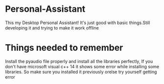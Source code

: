 # Personal-Assistant
This my Desktop Personal Assistant! It's just good with basic things.Still developing it and trying to make it work offline
# Things needed to remember
Install the pyaudio file properly and install all the libraries perfectly,
If you don't have microsoft visual c++ 14 it shows some error while installing some libraries. So make sure you installed it previously orelse try yourself getting error
